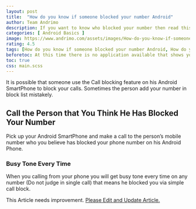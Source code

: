 ```yaml
---
layout: post
title:  "How do you know if someone blocked your number Android"
author: Team Andrimo
description: If you want to know who blocked your number then read this how do you know if someone blocked your number android.
categories: [ Android Basics ]
image: https://www.andrimo.com/assets/images/How-do-you-know-if-someone-blocked-your-number-Android.jpg
rating: 4.5
tags: [How do you know if someone blocked your number Android, How do you know if someone blocked your number]
beforetoc: At this time there is no application available that shows you the details about who blocked you but don't worry today in this article i will give you some idea about "How do you know if someone blocked your number Android"
toc: true
css: main.scss
---
```

<link rel="amphtml" href="https://amp.andrimo.com/how-do-you-know-if-someone-blocked-your-number-android/">

It is possible that someone use the Call blocking feature on his Android SmartPhone to block your calls. Sometimes the person add your number in block list mistakely.

## Call the Person that You Think He Has Blocked Your Number

Pick up your Android SmartPhone and make a call to the person’s mobile number who you believe has blocked your phone number on his Android Phone.

### Busy Tone Every Time

When you calling from your phone you will get busy tone every time on any number (Do not judge in single call) that means he blocked you via simple call block. 

<div class="notify notify-yellow"><span class="symbol icon-excl"></span> This Article needs improvement. <a href="https://www.andrimo.com/edit-andrimo-article" target="_blank" >Please Edit and Update Article.</a></div>
